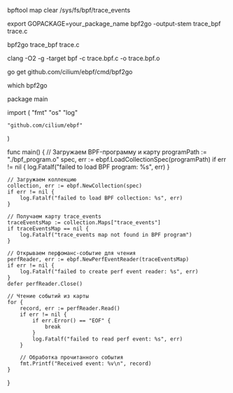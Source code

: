 bpftool map clear /sys/fs/bpf/trace_events


export GOPACKAGE=your_package_name
bpf2go -output-stem trace_bpf trace.c

bpf2go trace_bpf trace.c





clang -O2 -g -target bpf -c trace.bpf.c -o trace.bpf.o

go get github.com/cilium/ebpf/cmd/bpf2go

which bpf2go


package main

import (
	"fmt"
	"os"
	"log"

	"github.com/cilium/ebpf"
)

func main() {
	// Загружаем BPF-программу и карту
	programPath := "./bpf_program.o"
	spec, err := ebpf.LoadCollectionSpec(programPath)
	if err != nil {
		log.Fatalf("failed to load BPF program: %s", err)
	}

	// Загружаем коллекцию
	collection, err := ebpf.NewCollection(spec)
	if err != nil {
		log.Fatalf("failed to load BPF collection: %s", err)
	}

	// Получаем карту trace_events
	traceEventsMap := collection.Maps["trace_events"]
	if traceEventsMap == nil {
		log.Fatalf("trace_events map not found in BPF program")
	}

	// Открываем перфоманс-событие для чтения
	perfReader, err := ebpf.NewPerfEventReader(traceEventsMap)
	if err != nil {
		log.Fatalf("failed to create perf event reader: %s", err)
	}
	defer perfReader.Close()

	// Чтение событий из карты
	for {
		record, err := perfReader.Read()
		if err != nil {
			if err.Error() == "EOF" {
				break
			}
			log.Fatalf("failed to read perf event: %s", err)
		}

		// Обработка прочитанного события
		fmt.Printf("Received event: %v\n", record)
	}
}
